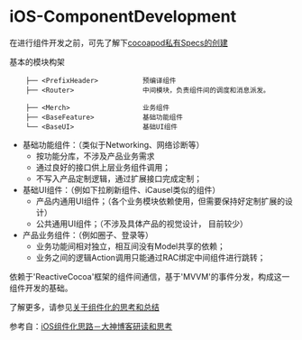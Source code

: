 # iOS-ComponentDevelopment

在进行组件开发之前，可先了解下[cocoapod私有Specs的创建](ProjectDirectory.md)

基本的模块构架

```
    ├── <PrefixHeader>           预编译组件
    ├── <Router>                 中间模块，负责组件间的调度和消息派发。

    ├── <Merch>                  业务组件
    ├── <BaseFeature>            基础功能组件
    └── <BaseUI>                 基础UI组件
```

<ul>
  <li>
    基础功能组件：（类似于Networking、网络诊断等）
    <ul>
      <li>
        按功能分库，不涉及产品业务需求
      </li>
      <li>
        通过良好的接口供上层业务组件调用；
      </li>
      <li>
        不写入产品定制逻辑，通过扩展接口完成定制；
      </li> 
   </ul>
  </li>
  
  <li>
    基础UI组件：（例如下拉刷新组件、iCausel类似的组件）
    <ul>
      <li>
        产品内通用UI组件；（各个业务模块依赖使用，但需要保持好定制扩展的设计）
      </li>
      <li>
        公共通用UI组件；（不涉及具体产品的视觉设计， 目前较少）
      </li>
   </ul>
  </li>

  <li>
    产品业务组件：（例如圈子、登录等）
    <ul>
      <li>
        业务功能间相对独立，相互间没有Model共享的依赖；
      </li>
      <li>
        业务之间的逻辑Action调用只能通过RAC绑定中间组件进行跳转；
      </li>
   </ul>
  </li>
</ul>

依赖于'ReactiveCocoa'框架的组件间通信，基于'MVVM'的事件分发，构成这一组件开发的基础。

了解更多，请参见[关于组件化的思考和总结](Other.md)

参考自：[iOS组件化思路－大神博客研读和思考](http://www.jianshu.com/p/afb9b52143d4)


